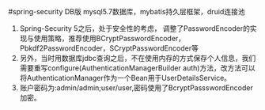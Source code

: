 #spring-security DB版
mysql5.7数据库，mybatis持久层框架，druid连接池
1. Spring-Security 5之后，处于安全性的考虑，  调整了PasswordEncoder的实现与使用策略，推荐使用BCryptPasswordEncoder，Pbkdf2PasswordEncoder，SCryptPasswordEncoder等
2. 另外，当时用数据库jdbc查询之后，不在使用内存的方式保存个人信息，我们需要重写configure(AuthenticationManagerBuilder auth)方法，改方法可以将AuthenticationManager作为一个Bean用于UserDetailsService。
3. 账户密码为:admin/admin;user/user,密码使用了BcryptPassswordEncoder加密。